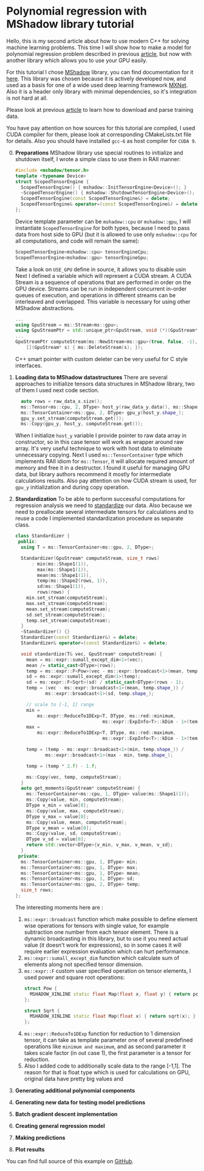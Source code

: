# Polynomial regression with MShadow library tutorial

Hello, this is my second article about how to use modern C++ for solving machine learning problems. This time I will show how to make a model for polynomial regression problem described in previous [article](https://github.com/Kolkir/mlcpp/tree/master/polynomial_regression), but now with another library which allows you to use your GPU easily.

For this tutorial I chose [MShadow](https://github.com/dmlc/mshadow) library, you can find documentation for it [here](https://github.com/dmlc/mshadow/tree/master/doc). This library was chosen because it is actively developed now, and used as a basis for one of a wide used deep learning framework [MXNet](https://mxnet.incubator.apache.org/). Also it is a header only library with minimal dependencies, so it's integration is not hard at all.

Please look at previous [article](https://github.com/Kolkir/mlcpp/tree/master/polynomial_regression) to learn how to download and parse training data. 

You have pay attention on how sources for this tutorial are compiled, I used CUDA compiler for them, please look at corresponding CMakeLists.txt file for details. Also you should have installed ``gcc-6`` as host compiler for ``CUDA 9``.

0. **Preparations**
	MShadow library use special routines to initialize and shutdown itself,  I wrote a simple class to use them in RAII manner:
	``` cpp
	#include <mshadow/tensor.h>
	template <typename Device>
	struct ScopedTensorEngine {
	  ScopedTensorEngine() { mshadow::InitTensorEngine<Device>(); }
	  ~ScopedTensorEngine() { mshadow::ShutdownTensorEngine<Device>(); }
	  ScopedTensorEngine(const ScopedTensorEngine&) = delete;
	  ScopedTensorEngine& operator=(const ScopedTensorEngine&) = delete;
	};
	```
	Device template parameter can be ``mshadow::cpu`` or ``mshadow::gpu``, I will instantiate ``ScopedTensorEngine`` for both types, because I need to pass data from host side to GPU (but it is allowed to use only ``mshadow::cpu`` for all computations, and code will remain the same):
	```cpp
	ScopedTensorEngine<mshadow::cpu> tensorEngineCpu;
	ScopedTensorEngine<mshadow::gpu> tensorEngineGpu;
	```
	Take a look on ``USE_GPU`` define in source, it allows you to disable usin
	Next I defined a variable which will represent a CUDA stream. A CUDA Stream is a sequence of operations that are performed in order on the GPU device. Streams can be run in independent concurrent in-order queues of execution, and operations in different streams can be interleaved and overlapped. This variable is necessary for using other MShadow abstractions. 
	```cpp
	...
	using GpuStream = ms::Stream<ms::gpu>;
    using GpuStreamPtr = std::unique_ptr<GpuStream, void (*)(GpuStream*)>;
    ...
    GpuStreamPtr computeStream(ms::NewStream<ms::gpu>(true, false, -1), 
        [](GpuStream* s) { ms::DeleteStream(s); });
	```
	C++ smart pointer with custom deleter can be very useful for C style interfaces.  
	
1. **Loading data to MShadow datastructures**
	There are several approaches to initialize tensors data structures in MShadow library, two of them I used next code section.
	```cpp
	  auto rows = raw_data_x.size();
	  ms::Tensor<ms::cpu, 2, DType> host_y(raw_data_y.data(), ms::Shape2(rows, 1));
	  ms::TensorContainer<ms::gpu, 2, DType> gpu_y(host_y.shape_);
	  gpu_y.set_stream(computeStream.get());
	  ms::Copy(gpu_y, host_y, computeStream.get());
	```
    When I initialize ``host_y`` variable I provide pointer to raw data array in constructor, so in this case tensor will work as wrapper around raw array. It's very useful technique to work with host data to eliminate unnecessary copying.  Next I used ``ms::TensorContainer`` type which implements RAII idiom for ``ms::Tensor``, it will allocate required amount of memory and free it in a destructor.  I found it useful for managing GPU data, but library authors recommend it mostly for intermediate calculations results. Also pay attention on how CUDA stream is used, for ``gpu_y`` initialization and during copy operation. 
    
2. **Standardization**
To be able to perform successful computations for regression analysis we need to [standardize](https://en.wikipedia.org/wiki/Feature_scaling#Standardization) our data. Also because we need to preallocate several  intermediate tensors for calculations and to reuse a code I implemented standardization procedure as separate class.
	```cpp
	class Standardizer {
	 public:
	  using T = ms::TensorContainer<ms::gpu, 2, DType>;

	  Standardizer(GpuStream* computeStream, size_t rows)
	      : min(ms::Shape1(1)),
	        max(ms::Shape1(1)),
	        mean(ms::Shape1(1)),
	        temp(ms::Shape2(rows, 1)),
	        sd(ms::Shape1(1)),
	        rows(rows) {
	    min.set_stream(computeStream);
	    max.set_stream(computeStream);
	    mean.set_stream(computeStream);
	    sd.set_stream(computeStream);
	    temp.set_stream(computeStream);
	  }
	  ~Standardizer() {}
	  Standardizer(const Standardizer&) = delete;
	  Standardizer& operator=(const Standardizer&) = delete;

	  void standardize(T& vec, GpuStream* computeStream) {
	    mean = ms::expr::sumall_except_dim<1>(vec);
	    mean /= static_cast<DType>(rows);
	    temp = ms::expr::F<Pow>(vec - ms::expr::broadcast<1>(mean, temp.shape_), 2);
	    sd = ms::expr::sumall_except_dim<1>(temp);
	    sd = ms::expr::F<Sqrt>(sd) / static_cast<DType>(rows - 1);
	    temp = (vec - ms::expr::broadcast<1>(mean, temp.shape_)) /
	           ms::expr::broadcast<1>(sd, temp.shape_);

	    // scale to [-1, 1] range
	    min =
	        ms::expr::ReduceTo1DExp<T, DType, ms::red::minimum,
	                                ms::expr::ExpInfo<T>::kDim - 1>(temp, DType(1));
	    max =
	        ms::expr::ReduceTo1DExp<T, DType, ms::red::maximum,
	                                ms::expr::ExpInfo<T>::kDim - 1>(temp, DType(1));

	    temp = (temp - ms::expr::broadcast<1>(min, temp.shape_)) /
	           ms::expr::broadcast<1>(max - min, temp.shape_);

	    temp = (temp * 2.f) - 1.f;

	    ms::Copy(vec, temp, computeStream);
	  }
	  auto get_moments(GpuStream* computeStream) {
	    ms::TensorContainer<ms::cpu, 1, DType> value(ms::Shape1(1));
	    ms::Copy(value, min, computeStream);
	    DType v_min = value[0];
	    ms::Copy(value, max, computeStream);
	    DType v_max = value[0];
	    ms::Copy(value, mean, computeStream);
	    DType v_mean = value[0];
	    ms::Copy(value, sd, computeStream);
	    DType v_sd = value[0];
	    return std::vector<DType>{v_min, v_max, v_mean, v_sd};
	  }
	 private:
	  ms::TensorContainer<ms::gpu, 1, DType> min;
	  ms::TensorContainer<ms::gpu, 1, DType> max;
	  ms::TensorContainer<ms::gpu, 1, DType> mean;
	  ms::TensorContainer<ms::gpu, 1, DType> sd;
	  ms::TensorContainer<ms::gpu, 2, DType> temp;
	  size_t rows;
	};
	``` 
	The interesting moments here are :
	1.  ``ms::expr::broadcast`` function which make possible to define element wise operations for tensors with single value, for example subtraction one number from each tensor element. There is a dynamic broadcasting in this library, but to use it you need actual value (it doesn't work for expressions), so in some cases it will require earlier expression evaluation which can hurt performance.
	2.  ``ms::expr::sumall_except_dim`` function which calculate sum of elements along not specified tensor dimension. 
	3.  ``ms::expr::F`` custom user specified operation on tensor elements, I used power and square root operations:
		```cpp
		struct Pow {
		  MSHADOW_XINLINE static float Map(float x, float y) { return pow(x, y); }
		};
		
		struct Sqrt {
		  MSHADOW_XINLINE static float Map(float x) { return sqrt(x); }
		};
		```
	4.  ``ms::expr::ReduceTo1DExp`` function for reduction to 1 dimension tensor, it can take as template parameter one of several predefined operations like ``minimum and maximum``, and as second parameter it takes scale factor (in out case 1), the first parameter is a tensor for reduction.
	5. Also I added code to additionally scale data to the range [-1,1]. The reason for that is float type which is used for calculations on GPU, original data have pretty big values and 
   
3. **Generating additional polynomial components**


4. **Generating new data for testing model predictions**

5. **Batch gradient descent implementation**
 
6. **Creating general regression model**
    
7. **Making predictions**
   
8. **Plot results**

    
You can find full source of this example on [GitHub](https://github.com/Kolkir/mlcpp).
<!--stackedit_data:
eyJoaXN0b3J5IjpbNzM2ODM3OTA0LDUwMDk5OTYwOCwtMTcxMz
QxNzgwLDE1NDU4NTg0ODcsLTE2NTk0MjkyMyw3NTA2NzAyMTIs
MTQ3NTk0ODI4MiwxNjgyNzE1NjcyLC0xMjA4ODgyNDA3LDE5Nz
MzNTI5NDksMjcyODUzMTExLC0xNDE0NzM5MTUsODEyNjEyMDk0
LDE3MDcyMzY2MTMsLTk2OTU2NTcxMCw2ODMwMTA4NCwxMTc3MT
g2NjY5LDE5OTk3MDI3NjIsMTUyOTY0MjY0NywtMTczNjQ4NzI0
OF19
-->